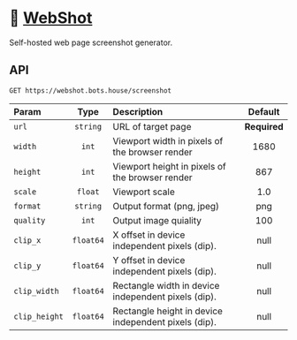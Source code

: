 # 📸 [WebShot](https://webshot.bots.house)

Self-hosted web page screenshot generator.

## API

```http
GET https://webshot.bots.house/screenshot
```

| Param         |   Type    | Description                                          |   Default    |
| :------------ | :-------: | :--------------------------------------------------- | :----------: |
| `url`         | `string`  | URL of target page                                   | **Required** |
| `width`       |   `int`   | Viewport width in pixels of the browser render       |     1680     |
| `height`      |   `int`   | Viewport height in pixels of the browser render      |     867      |
| `scale`       |  `float`  | Viewport scale                                       |     1.0      |
| `format`      | `string`  | Output format (png, jpeg)                            |     png      |
| `quality`     |   `int`   | Output image quiality                                |     100      |
| `clip_x`      | `float64` | X offset in device independent pixels (dip).         |     null     |
| `clip_y`      | `float64` | Y offset in device independent pixels (dip).         |     null     |
| `clip_width`  | `float64` | Rectangle width in device independent pixels (dip).  |     null     |
| `clip_height` | `float64` | Rectangle height in device independent pixels (dip). |     null     |
